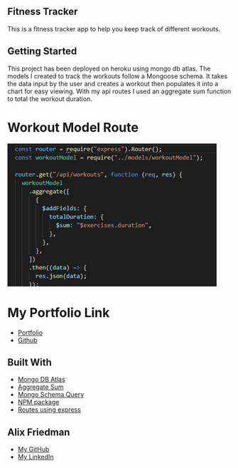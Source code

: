 ## Fitness Tracker
This is a fitness tracker app to help you keep track of different workouts.

## Getting Started
This project has been deployed on heroku using mongo db atlas. The models I created to track the workouts follow a
Mongoose schema. It takes the data input by the user and creates a workout then populates it into a chart for easy
viewing. With my api routes I used an aggregate sum function to total the workout duration.




# Workout Model Route
![Code Snippet](snip.png)


# My Portfolio Link
* [Portfolio](https://alix1713.github.io/alix/)
* [Github](https://www.github.com/Alix1713/alix)

## Built With

* [Mongo DB Atlas](https://www.mongodb.com/atlas/database)
* [Aggregate Sum](https://docs.mongodb.com/manual/reference/operator/aggregation/sum/)
* [Mongo Schema Query](https://docs.mongodb.com/manual/tutorial/query-documents/)
* [NPM package](https://www.npmjs.com/package/uuid)
* [Routes using express](https://expressjs.com/en/guide/routing.html)

## Alix Friedman

* [My GitHub](https://www.github.com/Alix1713)
* [My LinkedIn](https://www.linkedin.com/in/alix1713)

